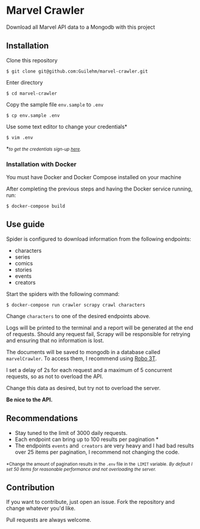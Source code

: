 # Marvel Crawler

Download all Marvel API data to a Mongodb with this project



## Installation

Clone this repository

    $ git clone git@github.com:Guilehm/marvel-crawler.git

Enter directory

    $ cd marvel-crawler
    
Copy the sample file `env.sample` to `.env`

    $ cp env.sample .env
    
Use some text editor to change your credentials*

    $ vim .env
    
*<small>*to get the credentials sign-up [here](https://developer.marvel.com/account).*</small>
    
### Installation with Docker

You must have Docker and Docker Compose installed on your machine

After completing the previous steps and having the Docker service running, run:

    $ docker-compose build

## Use guide

Spider is configured to download information from the following endpoints:
- characters
- series
- comics
- stories
- events
- creators

Start the spiders with the following command:

    $ docker-compose run crawler scrapy crawl characters

Change `characters` to one of the desired endpoints above.

Logs will be printed to the terminal and a report will be generated at the end of requests.
Should any request fail, Scrapy will be responsible for retrying and ensuring that no information is lost.

The documents will be saved to mongodb in a database called `marvelCrawler`.
To access them, I recommend using [Robo 3T](https://robomongo.org/download). 


I set a delay of 2s for each request and a maximum of 5 concurrent requests, so as not to overload the API.

Change this data as desired, but try not to overload the server.

<strong>Be nice to the API.</strong>


## Recommendations

- Stay tuned to the limit of 3000 daily requests.
- Each endpoint can bring up to 100 results per pagination *
- The endpoints `events` and` creators` are very heavy and I had bad results over 25 items per pagination, I recommend not changing the code.

*<small>* *Change the amount of pagination results in the `.env` file in the` LIMIT` variable.</small>
*<small>By default I set 50 items for reasonable performance and not overloading the server.*</small>


## Contribution
If you want to contribute, just open an issue.
Fork the repository and change whatever you'd like.

Pull requests are always welcome.
